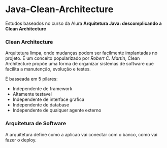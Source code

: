 # Java-Clean-Architecture

<p>Estudos baseados no curso da Alura <strong>Arquitetura Java: descomplicando a Clean Architecture</strong></p>

<h3>Clean Architecture</h3>
<p>Arquitetura limpa, onde mudanças podem ser facilmente implantadas no projeto. É um conceito popularizado por <em>Robert C. Martin</em>, Clean Architecture propõe 
uma forma de organizar sistemas de software que facilita a manutenção, evolução e testes.</p>
<p>É basseada em 5 pilares:</p>
<ul>
  <li>Independente de framework</li>
  <li>Altamente testavel</li>
  <li>Independente de interface grafica</li>
  <li>Independente de database</li>
  <li>Independente de qualquer agente externo</li>
</ul>


<h3>Arquitetura de Software</h3>
<p>A arquitetura define como a aplicao vai conectar com o banco, como vai fazer o deploy.</p>
